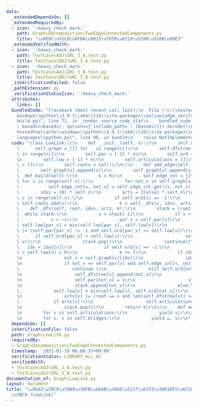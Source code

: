 ```yaml
---
data:
  _extendedDependsOn: []
  _extendedRequiredBy:
  - icon: ':heavy_check_mark:'
    path: Graph\Decomposition\TwoEdgeConnectedComponents.py
    title: "\u4E8C\u91CD\u8FBA\u9023\u7D50\u6210\u5206\u5206\u89E3"
  _extendedVerifiedWith:
  - icon: ':heavy_check_mark:'
    path: TestCase\AOJ\GRL_3_A.test.py
    title: TestCase\AOJ\GRL_3_A.test.py
  - icon: ':heavy_check_mark:'
    path: TestCase\AOJ\GRL_3_B.test.py
    title: TestCase\AOJ\GRL_3_B.test.py
  _isVerificationFailed: false
  _pathExtension: py
  _verificationStatusIcon: ':heavy_check_mark:'
  attributes:
    links: []
  bundledCode: "Traceback (most recent call last):\n  File \"c:\\hostedtoolcache\\\
    windows\\python\\3.9.1\\x64\\lib\\site-packages\\onlinejudge_verify\\documentation\\\
    build.py\", line 71, in _render_source_code_stat\n    bundled_code = language.bundle(stat.path,\
    \ basedir=basedir, options={'include_paths': [basedir]}).decode()\n  File \"c:\\\
    hostedtoolcache\\windows\\python\\3.9.1\\x64\\lib\\site-packages\\onlinejudge_verify\\\
    languages\\python.py\", line 96, in bundle\n    raise NotImplementedError\nNotImplementedError\n"
  code: "class LowLink:\r\n    def __init__(self, n):\r\n        self.n = n\r\n  \
    \      self.graph = [[] for _ in range(n)]\r\n        self.dfstree = [[] for _\
    \ in range(n)]\r\n        self.par = [-1] * n\r\n        self.ord = [-1] * n\r\
    \n        self.low = [-1] * n\r\n        self.articulations = []\r\n        self.bridges\
    \ = []\r\n        self.roots = set()\r\n\r\n    def add_edge(self, u, v):\r\n\
    \        self.graph[u].append(v)\r\n        self.graph[v].append(u)\r\n\r\n  \
    \  def build(self):\r\n        k = 0\r\n        self.edge_cnt = {}\r\n       \
    \ for v in range(self.n):\r\n            for nxt_v in self.graph[v]:\r\n     \
    \           self.edge_cnt[v, nxt_v] = self.edge_cnt.get((v, nxt_v), 0) + 1\r\n\
    \        idxs = [0] * self.n\r\n        arts = [False] * self.n\r\n        for\
    \ v in range(self.n):\r\n            if self.ord[v] == -1:\r\n               \
    \ self.roots.add(v)\r\n                k = self._dfs(v, idxs, arts, k)\r\n\r\n\
    \    def _dfs(self, root, idxs, arts, k):\r\n        stack = [root]\r\n      \
    \  while stack:\r\n            v = stack[-1]\r\n            if v < 0:\r\n    \
    \            v = ~v\r\n                par_v = self.par[v]\r\n               \
    \ self.low[par_v] = min(self.low[par_v], self.low[v])\r\n                arts[par_v]\
    \ |= (self.par[par_v] != -1 and self.ord[par_v] <= self.low[v])\r\n          \
    \      if self.ord[par_v] < self.low[v]:\r\n                    self.bridges.append((par_v,\
    \ v))\r\n                stack.pop()\r\n                continue\r\n         \
    \   idx = idxs[v]\r\n            if self.ord[v] == -1:\r\n                self.ord[v]\
    \ = self.low[v] = k\r\n                k += 1\r\n            if idx < len(self.graph[v]):\r\
    \n                nxt_v = self.graph[v][idx]\r\n                idxs[v] += 1\r\
    \n                if nxt_v == self.par[v] and self.edge_cnt[v, nxt_v] == 1:\r\n\
    \                    continue \r\n                elif self.ord[nxt_v] == -1:\r\
    \n                    self.dfstree[v].append(nxt_v)\r\n                    self.dfstree[nxt_v].append(v)\r\
    \n                    self.par[nxt_v] = v\r\n                    stack.append(~nxt_v)\r\
    \n                    stack.append(nxt_v)\r\n                else:\r\n       \
    \             self.low[v] = min(self.low[v], self.ord[nxt_v])\r\n            else:\r\
    \n                arts[v] |= (root == v and len(self.dfstree[v]) >= 2)\r\n   \
    \             if arts[v]:\r\n                    self.articulations.append(v)\r\
    \n                stack.pop()\r\n        return k\r\n\r\n    def enumerate_articulations(self):\r\
    \n        for v in self.articulations:\r\n            yield v\r\n\r\n    def enumerate_bridges(self):\r\
    \n        for u, v in self.bridges:\r\n            yield u, v\r\n"
  dependsOn: []
  isVerificationFile: false
  path: Graph\LowLink.py
  requiredBy:
  - Graph\Decomposition\TwoEdgeConnectedComponents.py
  timestamp: '2021-01-10 06:06:37+09:00'
  verificationStatus: LIBRARY_ALL_AC
  verifiedWith:
  - TestCase\AOJ\GRL_3_A.test.py
  - TestCase\AOJ\GRL_3_B.test.py
documentation_of: Graph\LowLink.py
layout: document
title: "\u95A2\u7BC0\u70B9\u30FB\u6A4B\u306E\u5217\u6319\u3001DFS\u6728\u306E\u69CB\
  \u7BC9 (LowLink)"
---
```

